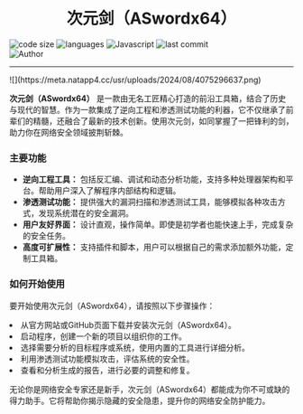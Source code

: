 <h1 align="center">次元剑（ASwordx64）</h1>
<p align="Le">
  <img src="https://img.shields.io/github/languages/code-size/nanchengcyu/TechMindWave-backend" alt="code size"/>
  <img src="https://img.shields.io/github/languages/count/nanchengcyu/TechMindWave-backend" alt="languages"/>
  <img src="https://img.shields.io/badge/Javascript-blue-0" alt="Javascript"/>
  <img src="https://img.shields.io/github/last-commit/nanchengcyu/TechMindWave-backend" alt="last commit"/><br>
  <img src="https://img.shields.io/badge/Author-VoxShadow-orange" alt="Author" />
</p>
<hr>
![](https://meta.natapp4.cc/usr/uploads/2024/08/4075296637.png)


<p>
  <strong>次元剑（ASwordx64）</strong> 是一款由无名工匠精心打造的前沿工具箱，结合了历史与现代的智慧。作为一款集成了逆向工程和渗透测试功能的利器，它不仅继承了前辈们的精髓，还融合了最新的技术创新。使用次元剑，如同掌握了一把锋利的剑，助力你在网络安全领域披荆斩棘。
</p>

<h3>主要功能</h3>
<ul>
  <li><strong>逆向工程工具：</strong> 包括反汇编、调试和动态分析功能，支持多种处理器架构和平台。帮助用户深入了解程序内部结构和逻辑。</li>
  <li><strong>渗透测试功能：</strong> 提供强大的漏洞扫描和渗透测试工具，能够模拟各种攻击方式，发现系统潜在的安全漏洞。</li>
  <li><strong>用户友好界面：</strong> 设计直观，操作简单。即使是初学者也能快速上手，完成复杂的安全任务。</li>
  <li><strong>高度可扩展性：</strong> 支持插件和脚本，用户可以根据自己的需求添加额外功能，定制工具箱。</li>
</ul>

<h3>如何开始使用</h3>
<p>
  要开始使用次元剑（ASwordx64），请按照以下步骤操作：
</p>

  <li>从官方网站或GitHub页面下载并安装次元剑（ASwordx64）。</li>
  <li>启动程序，创建一个新的项目以组织你的工作。</li>
  <li>选择需要分析的目标程序或系统，使用内置的工具进行详细分析。</li>
  <li>利用渗透测试功能模拟攻击，评估系统的安全性。</li>
  <li>查看和分析生成的报告，进行必要的调整和修复。</li>


<p>
  无论你是网络安全专家还是新手，次元剑（ASwordx64）都能成为你不可或缺的得力助手。它将帮助你揭示隐藏的安全隐患，提升你的网络安全防护能力。
</p>
